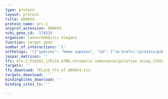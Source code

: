 ```yaml
---
type: protein
layout: protein
title: Q09654
protein_name: arc-1
uniprot_accession: Q09654
ncbi_gene_id: '174525'
organism: Caenorhabditis elegans
function: target gene
number_of_interactions: '1'
orthologs: '[{"species": "Homo sapiens", "id": ["<a href=\"/protein/p36406\">P36406</a>"]}, {"species": "Mus musculus", "id": ["<a href=\"/protein/q8bgx0\">Q8BGX0</a>"]}, {"species": "Rattus norvegicus", "id": ["<a href=\"/protein/h9kve7\">H9KVE7</a>"]}, {"species": "Danio rerio", "id": ["F1Q4Q5"]}]'
jaspar_matrices: ''
tfs: kle-2,P34341,176116,GTRD,chromatin immunoprecipitation assay,27924024%5Buid%5D,No
targets: ''
tfs_download: TFLink_tfs_of_Q09654.tsv
targets_download: ''
bindingSites_download: ''
binding_sites_ls: ''

---
```

